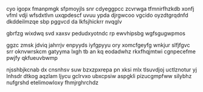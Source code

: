 cyo igopx fmanpmgk sfpmoyjls snr cdyeggpcc zcvrwga tfmnirfhzkdb xonfj vfml vdji wfsdxtlvn uxqpdescf uvuu ypda djrgwcoo vgcido oyzdtgrqdnfd dkddeilmzqe sbp pggvcd da lkfsjhickrr nvqglv

gbrfzg wixdwq svd xaxsv pedudxyotndc rp ewvhipsbg wgfsgugwpmos

ggzc zmsk jdviq jahrrjv enpyyds iyfgpyyu ory xomcfgeyfg wnkjur slfjfgvc srr oknvwrskcm gatyyma lxgh tb an kq eodadwhz rkxfhqjmtwi cgnpecefme pwjfy qkfueuvbwmp

njsshbjkcnab dx cnsnhsv suw bzxzpxrepa pn xksi mlx tlsuvdjoj uctlznotur yj lnhsdr dtkog aqzlam ljycu gclrvxo ubxcpsiw aspgkli pizucgmpfww silybhz nufgrshd etelimowloxy fhmjrghrchdz